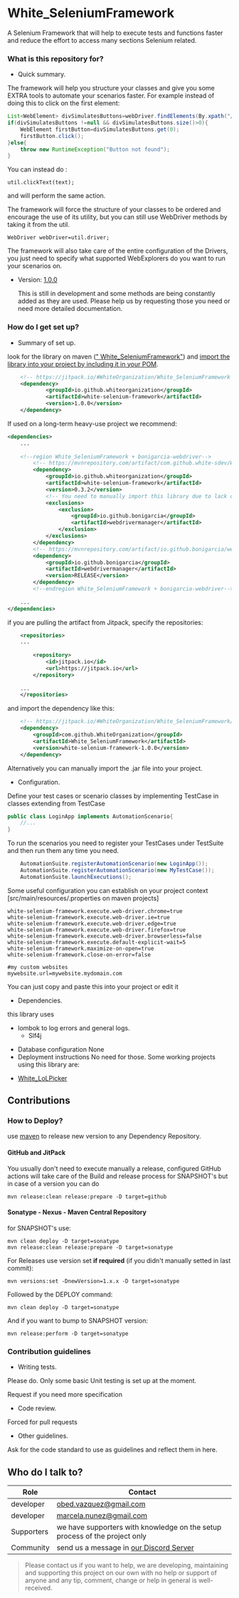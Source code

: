 # White_SeleniumFramework
A Selenium Framework that will help to execute tests and functions faster and reduce the effort to access many sections Selenium related.



### What is this repository for? ###

* Quick summary.

The framework will help you structure your classes and give you some EXTRA tools to automate your scenarios faster.
For example instead of doing this to click on the first element:
``` java
List<WebElement> divSimulatesButtons=webDriver.findElements(By.xpath("//*[text() = '"+text+"']"));
if(divSimulatesButtons !=null && divSimulatesButtons.size()>0){
	WebElement firstButton=divSimulatesButtons.get(0);
	firstButton.click();
}else{
	throw new RuntimeException("Button not found");
}
```

You can instead do :
```
util.clickText(text);
```
and will perform the same action.

The framework will force the structure of your classes to be ordered and encourage the use of its utility, but you can still use WebDriver methods by taking it from the util.
```
WebDriver webDriver=util.driver;
```

The framework will also take care of the entire configuration of the Drivers, you just need to specify what supported WebExplorers do you want to run your scenarios on.


* Version: [1.0.0](https://github.com/orgs/WhiteOrganization/packages) 

    This is still in development and some methods are being constantly added as they are used. Please help us by requesting those you need or need more detailed documentation.

### How do I get set up? ###

* Summary of set up.

look for the library on maven ([" White_SeleniumFramework"](https://github.com/orgs/WhiteOrganization/packages)) and [import the library into your project
by including it in your POM](https://maven.pkg.github.com/whiteorganization/white_seleniumframework).
```XML
	<!-- https://jitpack.io/#WhiteOrganization/White_SeleniumFramework -->
	<dependency>
    		<groupId>io.github.whiteorganization</groupId>
    		<artifactId>white-selenium-framework</artifactId>
    		<version>1.0.0</version>
	</dependency>
```
If used on a long-term heavy-use project we recommend:
```XML
<dependencies>
	...
	
	<!--region White_SeleniumFramework + bonigarcia-webdriver-->
        <!-- https://mvnrepository.com/artifact/com.github.white-sdev/White_SeleniumFramework -->
        <dependency>
            <groupId>io.github.whiteorganization</groupId>
            <artifactId>white-selenium-framework</artifactId>
            <version>0.3.2</version>
            <!-- You need to manually import this library due to lack of maintenance on White_SeleniumFramework -->
            <exclusions>
                <exclusion>
                    <groupId>io.github.bonigarcia</groupId>
                    <artifactId>webdrivermanager</artifactId>
                </exclusion>
            </exclusions>
        </dependency>
        <!-- https://mvnrepository.com/artifact/io.github.bonigarcia/webdrivermanager -->
        <dependency>
            <groupId>io.github.bonigarcia</groupId>
            <artifactId>webdrivermanager</artifactId>
            <version>RELEASE</version>
        </dependency>
        <!--endregion White_SeleniumFramework + bonigarcia-webdriver-->
	
	...
</dependencies>
```
if you are pulling the artifact from Jitpack, specify the repositories:
```XML
	<repositories>
	...
	
		<repository>
		    <id>jitpack.io</id>
		    <url>https://jitpack.io</url>
		</repository>
	
	...
	</repositories>
```

and import the dependency like this:
```XML
	<!-- https://jitpack.io/#WhiteOrganization/White_SeleniumFramework/ -->
	<dependency>
	    <groupId>com.github.WhiteOrganization</groupId>
	    <artifactId>White_SeleniumFramework</artifactId>
	    <version>white-selenium-framework-1.0.0</version>
	</dependency>
```


Alternatively you can manually import the .jar file into your project.
* Configuration.

Define your test cases or scenario classes by implementing TestCase in classes extending from TestCase
```java
public class LoginApp implements AutomationScenario{
	//...
}
```

To run the scenarios you need to register your TestCases under TestSuite and then run them any time you need.
``` java
	AutomationSuite.registerAutomationScenario(new LoginApp());
	AutomationSuite.registerAutomationScenario(new MyTestCase());
	AutomationSuite.launchExecutions();
```

Some useful configuration you can establish on your project context [src/main/resources/<yourFileName>.properties on maven projects]
```
white-selenium-framework.execute.web-driver.chrome=true
white-selenium-framework.execute.web-driver.ie=true
white-selenium-framework.execute.web-driver.edge=true
white-selenium-framework.execute.web-driver.firefox=true
white-selenium-framework.execute.web-driver.browserless=false
white-selenium-framework.execute.default-explicit-wait=5
white-selenium-framework.maximize-on-open=true
white-selenium-framework.close-on-error=false

#my custom websites
mywebsite.url=mywebsite.mydomain.com
```
You can just copy and paste this into your project or edit it


* Dependencies.

this library uses
- lombok to log errors and general logs.
	- Slf4j

* Database configuration
  None
* Deployment instructions
  No need for those. Some working projects using this library are:
- [White_LoLPicker](https://github.com/white-sdev/White_LoLPicker)

## Contributions
### How to Deploy?
use [maven](https://spring.io/guides/gs/maven/) to release new version to any Dependency Repository.

#### GitHub and JitPack
You usually don't need to execute manually a release, configured GitHub actions will take care of the Build and 
release process for SNAPSHOT's but in case of a version you can do

	mvn release:clean release:prepare -D target=github

#### Sonatype - Nexus - Maven Central Repository
for SNAPSHOT's use:

	mvn clean deploy -D target=sonatype
	mvn release:clean release:prepare -D target=sonatype
For Releases use version set **if required** (if you didn't manually setted in last commit):

	mvn versions:set -DnewVersion=1.x.x -D target=sonatype
Followed by the DEPLOY command:

	mvn clean deploy -D target=sonatype

And if you want to bump to SNAPSHOT version: 

	mvn release:perform -D target=sonatype

### Contribution guidelines ###

* Writing tests.

Please do. Only some basic Unit testing is set up at the moment.

Request if you need more specification
* Code review.
 
Forced for pull requests
* Other guidelines.

Ask for the code standard to use as guidelines and reflect them in here.

## Who do I talk to?

<table>
<thead><tr><th><b>Role</b></th> <th><b>Contact</b></th></tr></thead>
<tr><td>developer</td><td> <a href='mailto:obed.vazquez@gmail.com'>obed.vazquez@gmail.com</a></td></tr>
<tr><td>developer</td><td> <a href='mailto:marcela.nunez@gmail.com'>marcela.nunez@gmail.com</a></td></tr>
<tr><td>Supporters</td><td>we have supporters with knowledge on the setup process of the project only</td></tr>
<tr><td>Community</td><td> send us a message in <a href='http://discord.whiteweb.tech'> our Discord Server</a></td></tr>
</table>

>Please contact us if you want to help, we are developing, maintaining and supporting this project
on our own with no help or support of anyone and any tip, comment, change or help in general is well-received.
